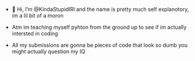 - 👋 Hi, I’m @KindaStupidIRl and the name is pretty much self explanotory, im a lil bit of a moron

- Atm im teaching myself pyhton from the ground up to see if im actually intersted in coding
- All my submissions are gonna be pieces of code that look so dumb you might actually question my IQ
